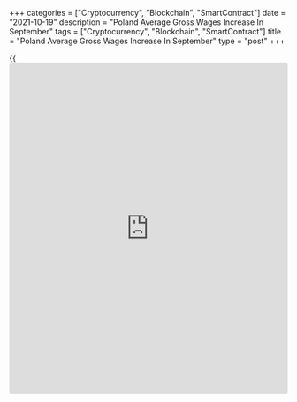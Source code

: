 +++
categories = ["Cryptocurrency", "Blockchain", "SmartContract"]
date = "2021-10-19"
description = "Poland Average Gross Wages Increase In September"
tags = ["Cryptocurrency", "Blockchain", "SmartContract"]
title = "Poland Average Gross Wages Increase In September"
type = "post"
+++

{{<iframe id="large-banner" src="https://www.bounty.group/#slide=17.0" width="100%" height="600" scrolling="no" style="border: 0px solid rgb(216, 221, 230); border-radius: 3px;">}}

Poland's average gross wages increased in September, data from
Statistics Poland showed on Tuesday.

Average gross wages and salaries grew 8.7 percent year-on-year in
September and amounted to 5841.16 PLN. This was in line with economists'
expectation.

On a monthly basis, average gross wages remained unchanged in September.

Average paid employment rose 0.6 percent annually in September and
amounted to 6347.2 thousand. This was in line with economists'
expectation.

On a month-on-month basis, average paid employment fell 0.1 percent in
September.

For the January to September period, average gross wages rose 8.4
percent and average paid employment increased 0.2 percent.

For comments and feedback [contact](https://www.playgroundfx.com/contact/): editorial@rtt[news](https://www.letsplayfx.com/blog/forex-news-website/).com

[Economic News][1]

 **What parts of the world are seeing the best (and worst) economic
performances lately? Click[here][2] to check out our [Econ Scorecard][2]
and find out! See up-to-the-moment [ranking](https://www.playgroundfx.com/blog/crypto-exchange-ranking/)s for the best and worst
performers in [GDP][3], [unemployment rate][4], [inflation][5] and much
more.**

   1. www.rtt[news](https://www.letsplayfx.com/blog/forex-news-website/).com/Content/EconomicNews.aspx
   2. www.rtt[news](https://www.letsplayfx.com/blog/forex-news-website/).com/economic-scorecard/world-rank/PPI/highest-performance.aspx
   3. www.rtt[news](https://www.letsplayfx.com/blog/forex-news-website/).com/economic-scorecard/world-rank/GDP/highest-performance.aspx
   4. www.rtt[news](https://www.letsplayfx.com/blog/forex-news-website/).com/economic-scorecard/world-rank/unemployment-rate/lowest-performance.aspx
   5. www.rtt[news](https://www.letsplayfx.com/blog/forex-news-website/).com/economic-scorecard/world-rank/CPI/highest-performance.aspx